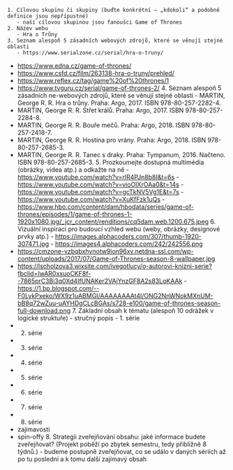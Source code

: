     1. Cílovou skupinu či skupiny (buďte konkrétní — „kdokoli“ a podobné definice jsou nepřípustné)
       - naší cílovou skupinou jsou fanoušci Game of Thrones
    2. Název webu
       - Hra o Trůny
    3. Seznam alespoň 5 zásadních webových zdrojů, které se věnují stejné oblasti
       - https://www.serialzone.cz/serial/hra-o-truny/ 
- https://www.edna.cz/game-of-thrones/ 
- https://www.csfd.cz/film/263138-hra-o-truny/prehled/ 
- https://www.reflex.cz/tag/game%20of%20thrones/1 
- https://www.tvguru.cz/serial/game-of-thrones-2/ 
    4. Seznam alespoň 5 zásadních ne-webových zdrojů, které se věnují stejné oblasti
       - MARTIN, George R. R. Hra o trůny. Praha: Argo, 2017. ISBN 978-80-257-2282-4.
- MARTIN, George R. R. Střet králů. Praha: Argo, 2017. ISBN 978-80-257-2284-8.
- MARTIN, George R. R. Bouře mečů. Praha: Argo, 2018. ISBN 978-80-257-2418-7.
- MARTIN, George R. R. Hostina pro vrány. Praha: Argo, 2018. ISBN 978-80-257-2685-3. 
- MARTIN, George R. R. Tanec s draky. Praha: Tympanum, 2016. Načteno. ISBN 978-80-257-2685-3.
    5. Prozkoumejte dostupná multimédia (obrázky, videa atp.) a odkažte na ně
       - https://www.youtube.com/watch?v=rlR4PJn8b8I&t=6s 
       - https://www.youtube.com/watch?v=vioOIXrOAa0&t=14s 
       - https://www.youtube.com/watch?v=gcTkNV5Vg1E&t=7s 
       - https://www.youtube.com/watch?v=XuKfFzk1uQs 
       - https://www.hbo.com/content/dam/hbodata/series/game-of-thrones/episodes/1/game-of-thrones-1-1920x1080.jpg/_jcr_content/renditions/cq5dam.web.1200.675.jpeg
    6. Vizuální inspiraci pro budoucí vzhled webu (weby, obrázky, designové prvky atp.)
       - https://images.alphacoders.com/307/thumb-1920-307471.jpg
       - https://images4.alphacoders.com/242/242556.png
- https://cmzone-vzbqbxhynotw9ion96xv.netdna-ssl.com/wp-content/uploads/2017/07/Game-of-Thrones-season-8-wallpaper.jpg
- https://lscholzova3.wixsite.com/ivegotlucy/o-autorovi-knizni-serie?fbclid=IwAR0xxuoCKF8f--7865prC3Bi3q0Xd4IfUNAKer2VAjYnzGF8A2s83LqKAAk 
-https://1.bp.blogspot.com/--F0LykPxeko/WX9z1uABMGI/AAAAAAAAt4I/ONG2NnWNokMXnUM-bB8q72wZuu-uAYHDgCLcBGAs/s728-e100/game-of-thrones-season-full-download.png
    7. Základní obsah k tématu (alespoň 10 odrážek v logické struktuře)
       - stručný popis
       - 1. série
- 2. série
- 3. série
- 4. série
- 5. série
- 6. série
- 7. série
- 8. série
- zajímavosti
- spin-offy
    8. Strategii zveřejňování obsahu: jaké informace budete zveřejňovat? (Projekt poběží po zbytek semestru, tedy přibližně 8 týdnů.)
       - budeme postupně zveřejňovat, co se událo v daných sériích až po tu poslední a k tomu další zajímavý obsah
